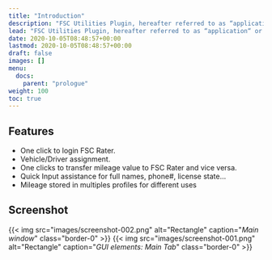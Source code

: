 ```yaml
---
title: "Introduction"
description: "FSC Utilities Plugin, hereafter referred to as “application“ or “FUP” for short, is an input assistance software used together with FSC Rater."
lead: "FSC Utilities Plugin, hereafter referred to as “application“ or “FUP” for short, is an input assistance software used together with FSC Rater."
date: 2020-10-05T08:48:57+00:00
lastmod: 2020-10-05T08:48:57+00:00
draft: false
images: []
menu:
  docs:
    parent: "prologue"
weight: 100
toc: true
---
```


## Features
- One click to login FSC Rater.
- Vehicle/Driver assignment.
- One clicks to transfer mileage value to FSC Rater and vice versa.
- Quick Input assistance for full names, phone#, license state...
- Mileage stored in multiples profiles for different uses

## Screenshot
{{< img src="images/screenshot-002.png" alt="Rectangle" caption="<em>Main window</em>" class="border-0" >}}
{{< img src="images/screenshot-001.png" alt="Rectangle" caption="<em>GUI elements: Main Tab</em>" class="border-0" >}}
